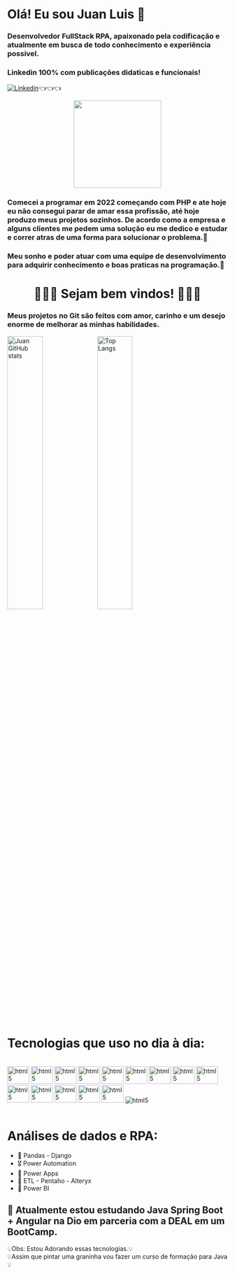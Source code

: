 # Olá! Eu sou Juan Luis 🤖


### Desenvolvedor FullStack RPA, apaixonado pela codificação e atualmente em busca de todo conhecimento e experiência possivel.
### Linkedin 100% com publicações didaticas e funcionais!
[![Linkedin](https://img.shields.io/badge/LinkedIn-0077B5?style=for-the-badge&logo=linkedin&logoColor=white)](https://www.linkedin.com/in/juan-dev-oliveira/)👈👈👈

<div align="center">
   <img src="https://github.com/user-attachments/assets/20990486-13d2-401e-8978-69d045f6cbe0" width="200px"/>
</div>

### Comecei a programar em 2022 começando com PHP e ate hoje eu não consegui parar de amar essa profissão, até hoje produzo meus projetos sozinhos. De acordo como a empresa e alguns clientes me pedem uma solução eu me dedico e estudar e correr atras de uma forma para solucionar o problema.🦾
### Meu sonho e poder atuar com uma equipe de desenvolvimento para adquirir conhecimento e boas praticas na programação.🚀

<div>
   <h1 align="center">💞💞💞 Sejam bem vindos! 💞💞💞</h1>
</div>

### Meus projetos no Git são feitos com amor, carinho e um desejo enorme de melhorar as minhas habilidades.

<img src="https://github-readme-stats.vercel.app/api?username=juanluisdev&show_icons=true&theme=radical" alt="Juan GitHub stats" width="40%"> <img src="https://github-readme-stats.vercel.app/api/top-langs/?username=juanluisdev&layout=compact" alt="Top Langs" width="40%">

# Tecnologias que uso no dia à dia:

<div style= "display: inline_block"><br/>
<img aling="center" alt="html5" height=40 width=50 src="https://cdn.jsdelivr.net/gh/devicons/devicon@latest/icons/php/php-original.svg"/>
<img aling="center" alt="html5" height=40 width=50 src="https://cdn.jsdelivr.net/gh/devicons/devicon@latest/icons/python/python-original.svg"/>
<img aling="center" alt="html5" height=40 width=50 src="https://cdn.jsdelivr.net/gh/devicons/devicon@latest/icons/html5/html5-original.svg"/>
<img aling="center" alt="html5" height=40 width=50 src="https://cdn.jsdelivr.net/gh/devicons/devicon@latest/icons/java/java-original-wordmark.svg"/>
<img aling="center" alt="html5" height=40 width=50 src="https://cdn.jsdelivr.net/gh/devicons/devicon@latest/icons/spring/spring-original.svg"/>
<img aling="center" alt="html5" height=40 width=50 src="https://cdn.jsdelivr.net/gh/devicons/devicon@latest/icons/powershell/powershell-original.svg"/>
<img aling="center" alt="html5" height=40 width=50 src="https://cdn.jsdelivr.net/gh/devicons/devicon@latest/icons/css3/css3-original.svg"/>
<img aling="center" alt="html5" height=40 width=50 src="https://cdn.jsdelivr.net/gh/devicons/devicon@latest/icons/typescript/typescript-original.svg"/>
<img aling="center" style="background-color:white;" alt="html5" height=40 width=50 src="https://cdn.jsdelivr.net/gh/devicons/devicon@latest/icons/nodejs/nodejs-original-wordmark.svg"/>
<img aling="center" alt="html5" height=40 width=50 src="https://cdn.jsdelivr.net/gh/devicons/devicon@latest/icons/bootstrap/bootstrap-original.svg"/>
<img aling="center" alt="html5" height=40 width=50 src="https://cdn.jsdelivr.net/gh/devicons/devicon@latest/icons/angular/angular-original.svg"/>
<img aling="center" style="background-color:white;" alt="html5" height=40 width=50 src="https://cdn.jsdelivr.net/gh/devicons/devicon@latest/icons/amazonwebservices/amazonwebservices-original-wordmark.svg"/>
<img aling="center" alt="html5" height=40 width=50 src="https://cdn.jsdelivr.net/gh/devicons/devicon@latest/icons/azure/azure-original-wordmark.svg"/>
<img aling="center" alt="html5" height=40 width=50 src="https://cdn.jsdelivr.net/gh/devicons/devicon@latest/icons/mysql/mysql-original-wordmark.svg"/>
<img aling="center" alt="html5" src="https://img.shields.io/badge/Microsoft_Excel-217346?style=for-the-badge&logo=microsoft-excel&logoColor=white"/>       
</div><br/>

# Análises de dados e RPA:
- 🏅 Pandas - Django
- 🎖️  Power Automation
- 🥇 Power Apps
- 🥈 ETL - Pentaho - Alteryx
- 🥉 Power BI

## 🧠 Atualmente estou estudando Java Spring Boot + Angular na Dio em parceria com a DEAL em um BootCamp. 
💡Obs: Estou Adorando essas tecnologias.💡<br/>
💡Assim que pintar uma graninha vou fazer um curso de formação para Java💡<br/>
